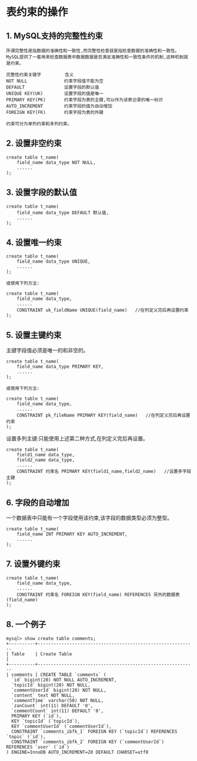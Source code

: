 # 表约束的操作

## 1. MySQL支持的完整性约束

    所谓完整性是指数据的准确性和一致性,而完整性检查就是指检查数据的准确性和一致性。
    MySQL提供了一套用来检查数据表中数据数据是否满足准确性和一致性条件的机制,这种机制就是约束。
    
    完整性约束关键字         含义
    NOT NULL              约束字段值不能为空
    DEFAULT               设置字段的默认值
    UNIQUE KEY(UK)        设置字段的值是唯一
    PRIMARY KEY(PK)       约束字段为表的主键,可以作为该表记录的唯一标识
    AUTO_INCREMENT        约束字段的值为自动增加
    FOREIGN KEY(FK)       约束字段为表的外键 
    
    约束可分为单列约束和多列约束。

## 2. 设置非空约束

    create table t_name(
        field_name data_type NOT NULL,
        ......
    );

## 3. 设置字段的默认值

    create table t_name(
        field_name data_type DEFAULT 默认值,
        ......
    );

## 4. 设置唯一约束

    create table t_name(
        field_name data_type UNIQUE,
        ......
    );
    
    或使用下列方法:
    
    create table t_name(
        field_name data_type,
        ......
        CONSTRAINT uk_fieldName UNIQUE(field_name)   //在列定义完后再设置约束
    );

## 5. 设置主键约束

主键字段值必须是唯一的和非空的。

    create table t_name(
        field_name data_type PRIMARY KEY,
        ......
    );
    
    或使用下列方法:
    
    create table t_name(
        field_name data_type,
        ......
        CONSTRAINT pk_fileName PRIMARY KEY(field_name)   //在列定义完后再设置约束
    );
    
设置多列主键:只能使用上述第二种方式,在列定义完后再设置。
    
    create table t_name(
        field1_name data_type,
        field2_name data_type,
        ......
        CONSTRAINT 约束名 PRIMARY KEY(field1_name,field2_name)   //设置多字段主键
    );

## 6. 字段的自动增加

一个数据表中只能有一个字段使用该约束,该字段的数据类型必须为整型。

    create table t_name(
        field_name INT PRIMARY KEY AUTO_INCREMENT,
        ......
    );

## 7. 设置外键约束

    create table t_name(
        field_name data_type,
        ......
        CONSTRAINT 约束名 FOREIGN KEY(field_name) REFERENCES 另外的数据表(field_name)
    );
    
## 8. 一个例子

    mysql> show create table comments;
    +----------+------------------------------------------------------------
    | Table    | Create Table                                                                                                                                                                                                                                                                                                                                                                                                                                                                                                                                                                                                     |
    +----------+------------------------------------------------------------
    | comments | CREATE TABLE `comments` (
      `id` bigint(20) NOT NULL AUTO_INCREMENT,
      `topicId` bigint(20) NOT NULL,
      `commentUserId` bigint(20) NOT NULL,
      `content` text NOT NULL,
      `commentTime` varchar(50) NOT NULL,
      `zanCount` int(11) DEFAULT '0',
      `commentCount` int(11) DEFAULT '0',
      PRIMARY KEY (`id`),
      KEY `topicId` (`topicId`),
      KEY `commentUserId` (`commentUserId`),
      CONSTRAINT `comments_ibfk_1` FOREIGN KEY (`topicId`) REFERENCES `topic` (`id`),
      CONSTRAINT `comments_ibfk_2` FOREIGN KEY (`commentUserId`) REFERENCES `user` (`id`)
    ) ENGINE=InnoDB AUTO_INCREMENT=28 DEFAULT CHARSET=utf8